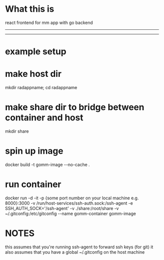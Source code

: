 # What this is
react frontend for mm app with go backend

<hr /><hr />

# example setup #####################################

# make host dir
  mkdir radappname; cd radappname

# make share dir to bridge between container and host
  mkdir share 

# spin up image
  docker build -t gomm-image --no-cache .

# run container
  docker run -d -it -p {some port number on your local machine e.g. 8000}:3000 -v /run/host-services/ssh-auth.sock:/ssh-agent -e SSH_AUTH_SOCK='/ssh-agent' -v ./share:/root/share -v ~/.gitconfig:/etc/gitconfig --name gomm-container gomm-image

# NOTES
this assumes that you're running ssh-agent to forward ssh keys (for git)
it also assumes that you have a global ~/.gitconfig on the host machine
